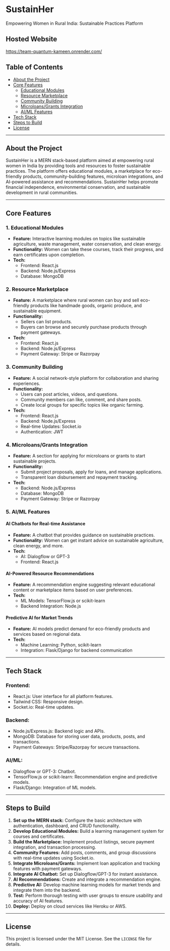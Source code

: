 # SustainHer

Empowering Women in Rural India: Sustainable Practices Platform

## Hosted Website
https://team-quantum-kameen.onrender.com/
## Table of Contents
- [About the Project](#about-the-project)
- [Core Features](#core-features)
  - [Educational Modules](#educational-modules)
  - [Resource Marketplace](#resource-marketplace)
  - [Community Building](#community-building)
  - [Microloans/Grants Integration](#microloansgrants-integration)
  - [AI/ML Features](#aiml-features)
- [Tech Stack](#tech-stack)
- [Steps to Build](#steps-to-build)
- [License](#license)

---

## About the Project
SustainHer is a MERN stack-based platform aimed at empowering rural women in India by providing tools and resources to foster sustainable practices. The platform offers educational modules, a marketplace for eco-friendly products, community-building features, microloan integrations, and AI-powered assistance and recommendations. SustainHer helps promote financial independence, environmental conservation, and sustainable development in rural communities.

---

## Core Features

### 1. Educational Modules
- **Feature:** Interactive learning modules on topics like sustainable agriculture, waste management, water conservation, and clean energy.
- **Functionality:** Women can take these courses, track their progress, and earn certificates upon completion.
- **Tech:**
  - Frontend: React.js
  - Backend: Node.js/Express
  - Database: MongoDB

### 2. Resource Marketplace
- **Feature:** A marketplace where rural women can buy and sell eco-friendly products like handmade goods, organic produce, and sustainable equipment.
- **Functionality:**
  - Sellers can list products.
  - Buyers can browse and securely purchase products through payment gateways.
- **Tech:**
  - Frontend: React.js
  - Backend: Node.js/Express
  - Payment Gateway: Stripe or Razorpay

### 3. Community Building
- **Feature:** A social network-style platform for collaboration and sharing experiences.
- **Functionality:**
  - Users can post articles, videos, and questions.
  - Community members can like, comment, and share posts.
  - Create local groups for specific topics like organic farming.
- **Tech:**
  - Frontend: React.js
  - Backend: Node.js/Express
  - Real-time Updates: Socket.io
  - Authentication: JWT

### 4. Microloans/Grants Integration
- **Feature:** A section for applying for microloans or grants to start sustainable projects.
- **Functionality:**
  - Submit project proposals, apply for loans, and manage applications.
  - Transparent loan disbursement and repayment tracking.
- **Tech:**
  - Backend: Node.js/Express
  - Database: MongoDB
  - Payment Gateway: Stripe or Razorpay

### 5. AI/ML Features
#### AI Chatbots for Real-time Assistance
- **Feature:** A chatbot that provides guidance on sustainable practices.
- **Functionality:** Women can get instant advice on sustainable agriculture, clean energy, and more.
- **Tech:**
  - AI: Dialogflow or GPT-3
  - Frontend: React.js

#### AI-Powered Resource Recommendations
- **Feature:** A recommendation engine suggesting relevant educational content or marketplace items based on user preferences.
- **Tech:**
  - ML Models: TensorFlow.js or scikit-learn
  - Backend Integration: Node.js

#### Predictive AI for Market Trends
- **Feature:** AI models predict demand for eco-friendly products and services based on regional data.
- **Tech:**
  - Machine Learning: Python, scikit-learn
  - Integration: Flask/Django for backend communication

---

## Tech Stack

### Frontend:
- React.js: User interface for all platform features.
- Tailwind CSS: Responsive design.
- Socket.io: Real-time updates.

### Backend:
- Node.js/Express.js: Backend logic and APIs.
- MongoDB: Database for storing user data, products, posts, and transactions.
- Payment Gateways: Stripe/Razorpay for secure transactions.

### AI/ML:
- Dialogflow or GPT-3: Chatbot.
- TensorFlow.js or scikit-learn: Recommendation engine and predictive models.
- Flask/Django: Integration of ML models.
  
---

## Steps to Build

1. **Set up the MERN stack:** Configure the basic architecture with authentication, dashboard, and CRUD functionality.
2. **Develop Educational Modules:** Build a learning management system for courses and certificates.
3. **Build the Marketplace:** Implement product listings, secure payment integration, and transaction processing.
4. **Community Features:** Add posts, comments, and group discussions with real-time updates using Socket.io.
5. **Integrate Microloans/Grants:** Implement loan application and tracking features with payment gateways.
6. **Integrate AI Chatbot:** Set up Dialogflow/GPT-3 for instant assistance.
7. **AI Recommendations:** Create and integrate a recommendation engine.
8. **Predictive AI:** Develop machine learning models for market trends and integrate them into the backend.
9. **Test:** Perform thorough testing with user groups to ensure usability and accuracy of AI features.
10. **Deploy:** Deploy on cloud services like Heroku or AWS.
    
---

## License

This project is licensed under the MIT License. See the `LICENSE` file for details.
